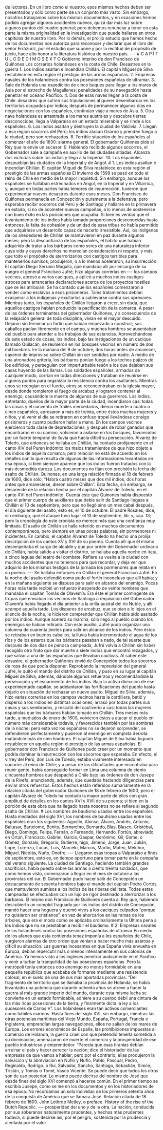 de lectores. En un libro como el nuestro, esos mismos hechos deben ser presentados y sólo como parte de un conjunto más vasto. Sin embargo, nosotros trabajamos sobre los mismos documentos, y en ocasiones hemos podido agregar algunos accidentes nuevos, quizá dar más luz sobre algunos puntos del cuadro general; pero debemos renunciar a tener en esta parte la misma originalidad en la investigación que puede hallarse en otros capítulos de nuestro libro. Por lo demás, el prolijo estudio que hemos hecho de los documentos nos autoriza para reconocer y declarar que el libro del señor Errázuriz, por el estudio que supone y por la rectitud de propósito de juicio, hace alto honor a la literatura histórica de nuestro país. --- # C A P Í T U L O D E C I M O S E X T O Gobierno interino de don Francisco de Quiñones Los corsarios holandeses en la costa de Chile. Desastres en la guerra 1. Los indios asaltan e incendian Chillán. El capitán Miguel de Silva restablece en esta región el prestigio de las armas españolas. 2. Empresas navales de los holandeses contra las posesiones españolas de ultramar. 3. Sale de Holanda una expedición de cinco buques para llegar a los mares de Asia por el estrecho de Magallanes; penalidades de su navegación hasta penetrar en océano Pacífico. 4. Dos de esas naves llegan a la costa de Chile: desastres que sufren sus tripulaciones al querer desembarcar en los territorios ocupados por indios; después de permanecer algunos días en negociaciones con los españoles, continúan viaje a mares de Asia. 5. Otra nave holandesa es arrastrada a los mares australes y descubre tierras desconocidas; llega a Valparaíso en un estado miserable y se rinde a los españoles. 6. Los indios asaltan y destruyen la ciudad de Valdivia. 7. Llegan a esa región socorros del Perú; los indios atacan Osorno y prenden fuego a la ciudad, pero son rechazados. 8. Terrible situación de los españoles al comenzar el año de 1600: alarma general. El gobernador Quiñones pide al Rey que le envíe un sucesor. 9. Habiendo recibido algunos socorros, el Gobernador sale a campaña en auxilio de las ciudades sitiadas. Alcanza dos victorias sobre los indios y llega a la Imperial. 10. Los españoles despueblan las ciudades de la Imperial y de Angol. # 1. Los indios asaltan e incendian Chillán. El capitán Miguel de Silva restablece en esta región el prestigio de las armas españolas El invierno de 1599 se pasó en todo el reino de Chile en medio de la mayor inquietud. Sin embargo, aunque los españoles se hallaban estrechados en Angol, en la Imperial y en Villarrica, y, aunque en todas partes había temores de insurrección, tuvieron que experimentar nuevos desastres durante esos meses. Don Francisco de Quiñones permanecía en Concepción y puramente a la defensiva; pero esperaba recibir socorros del Perú y de Santiago y hallarse en la primavera en estado, si no de acometer nuevas campañas, a lo menos de sostenerse con buen éxito en las posiciones que ocupaba. Si bien es verdad que el levantamiento de los indios había tomado proporciones desconocidas hasta entonces, la falta de cohesión y de unidad de esas tribus no había permitido que adquiriese un desarrollo capaz de hacerlo irresistible. Así, los indígenas de los alrededores de Chillán se mantuvieron en paz durante algunos meses; pero la desconfianza de los españoles, el hábito que habían adquirido de tratar a los bárbaros como seres de una naturaleza inferior cuya vida y cuyos derechos no merecían consideración ni respeto, y más que todo el propósito de aterrorizarlos con castigos terribles para mantenerlos sumisos, produjeron, o a lo menos aceleraron, su insurrección. El capitán Diego Serrano Magalla, que mandaba allí por encargo de su suegro el general Francisco Jufré, hizo algunas correrías en --- los campos vecinos, apresó a varios caciques, y aplicó a muchos indios castigos atroces para arrancarles declaraciones acerca de los proyectos hostiles que se les atribuían. Se ha contado que los españoles comenzaron a vender como esclavos a esos prisioneros. Tales tratamientos debían exasperar a los indígenas y excitarlos a sublevarse contra sus opresores. Mientras tanto, los españoles de Chillán llegaron a creer, sin duda, que aquellos castigos habían producido la pacificación de la comarca. A pesar de las órdenes terminantes del gobernador Quiñones, y a consecuencia de la relajación general de toda disciplina, vivían en el mayor descuido. Dejaron sin terminar un fortín que habían empezado a construir; sus caballos pacían libremente en el campo, y muchos hombres se ausentaban del pueblo para atender a los trabajos de sus estancias. Aprovechándose de este estado de cosas, los indios, bajo las instigaciones de un cacique llamado Quilacán, se reunieron en los bosques vecinos en número de dos mil hombres. En la mañana del 9 de octubre, dos horas antes de amanecer, cayeron de improviso sobre Chillán sin ser sentidos por nadie. A medio de una atronadora gritería, los bárbaros ponían fuego a los techos pajizos de los edificios, y perseguían con imperturbable tesón a los que dejaban sus casas huyendo de las llamas. Los soldados españoles, armados de cualquier modo, corrían en todas direcciones y trataban de reunirse en algunos puntos para organizar la resistencia contra los asaltantes. Mientras unos se recogían en el fuerte, otros se reconcentraban en la iglesia mayor, desde donde rompieron el fuego de arcabuz y lograron contener al enemigo, causándole la muerte de algunos de sus guerreros. Los indios, entretanto, dueños de la mayor parte de la ciudad, incendiaron casi todas las casas y el convento de frailes mercedarios, dieron muerte a cuatro o cinco españoles, apresaron a más de treinta, entre éstos muchas mujeres y niños, y al venir el día se retiraron en confuso tropel llevándose consigo prisioneros y cuanto pudieron hallar a mano. En los campos vecinos ejercieron toda clase de depredaciones, y después de robar ganados que encontraron en su camino, volvieron a asilarse en los bosques, favorecidos por un fuerte temporal de lluvia que hacía difícil su persecución. Álvarez de Toledo, que entonces se hallaba en Chillán, ha contado prolijamente en el canto XIV del Puren indómito los malos tratamientos de que hizo objeto a los indios de aquella comarca; pero relación no está de acuerdo en los detalles con lo que resulta de algunas de las informaciones levantadas en esa época, si bien siempre aparece que los indios fueron tratados con la más desmedida dureza. Los documentos no fijan con precisión la fecha del asalto de Chillán. Quinones, en una larga relación firmada el 18 de febrero de 1600, dice sólo: “Habrá cuatro meses que dos mil indios, dos horas antes que amaneciese, dieron sobre Chillán”. Esta fecha, sin embargo, se desprende de la relación hecha por el capitán Álvarez de Toledo, en el canto XVI del Puren indómito. Cuenta éste que Quinones había dispuesto que el primer cuerpo de auxiliares que debía salir de Santiago llegase a Chillán el 10 de septiembre, pero que no llegó sino un mes cabal después, el día siguiente del asalto, esto es, el 10 de octubre. El padre Rosales, dice, sin embargo, que el ataque tuvo lugar el 13 de septiembre, lib. v, cap. 13; pero la cronología de este cronista no merece más que una confianza muy limitada. El asalto de Chillán se halla referido en muchos documentos contemporáneos, pero siempre en unas pocas palabras, sin pormenores ni incidentes. En cambio, el capitán Álvarez de Toledo ha hecho una prolija descripción de los cantos XV y XVI de su poema. Cuenta allí que él mismo desempeñaba el cargo de alcalde y que por orden del Gobernador ordinario de Chillán, había salido a visitar el distrito, se hallaba aquella noche en Itata, a cinco leguas del teatro del combate. Refiere su vuelta a la ciudad con muchos accidentes que no tenemos para qué recordar, y deja ver que adquirió de los mismos testigos de la jornada los pormenores que relata en su poema. --- Se hallaba entonces en Chillán el general Francisco Jufré. En la noche del asalto defendió como pudo el fortín inconcluso que allí había; y en la mañana siguiente se dispuso para salir en alcance del enemigo. Pocas horas más tarde recibió un refuerzo inesperado de veinte hombres que mandaba el capitán Tomás de Olavem’a. Era éste el primer contingente de tropas que enviaban los vecinos de Santiago a requisición del Gobernador. Olavem’a había llegado el día anterior a la orilla austral del río Nuble, y allí acampó aquella tarde. Los disparos de arcabuz, que se oían a lo lejos en el silencio de la noche, le hicieron comprender que Chillán había sido asaltado por los indios. Aunque aceleró su marcha, sólo llegó al pueblo cuando los enemigos se habían retirado. Con este auxilio, Jufré pudo organizar una columna de cuarenta jinetes para salir en alcance de los indios. Pero éstos se retiraban en buenos caballos, la lluvia había incrementado el agua de los ríos y de los esteros que los bárbaros pasaban a nado, de tal suerte que después de dos días de penosa campeada, Jufré volvía a Chillán sin haber recogido otro fruto que dar muerte a siete indios que encontró rezagados, y que salvar a una de las españolas que llevaban cautivas. Al saber este desastre, el gobernador Quiñones envió de Concepción todos los socorros de ropa de que podía disponer. Reprobando la imprevisión del general Jufré, le quitó el mando del distrito de Chillán, y puso en su lugar al capitán Miguel de Silva, además, dándole algunos refuerzos y recomendándole la persecución y el escarmiento de los indios. Bajo la activa dirección de ese experimentado capitán, se adelantaron las fortificaciones del pueblo hasta dejarlo en situación de rechazar un nuevo asalto. Miguel de Silva, además, hizo varias correrías en los campos vecinos hasta la cordillera, batió y dispersó a los indios en distintas ocasiones, arrasó por todas partes sus casas y sus sembrados, y rescató del cautiverio a casi todas las mujeres españolas que los bárbaros habían tomado en Chillán. Tres meses más tarde, a mediados de enero de 1600, volvieron éstos a atacar el pueblo en número más considerable todavía, y favorecidos también por las sombras de la noche; pero esta vez los españoles no se dejaron sorprender, se defendieron perfectamente y pusieron al enemigo en completa derrota matándole más de cien hombres. El capitán Miguel de Silva había logrado restablecer en aquella región el prestigio de las armas españolas. El gobernador don Francisco de Quiñones pudo creer por un momento que podría dominar la insurrección con los socorros que esperaba. En efecto, el virrey del Perú, don Luis de Toledo, estaba vivamente interesado en socorrer al reino de Chile; y a pesar de las dificultades que encontraba para reunir gente, había conseguido formar en Lima una columna de ciento cincuenta hombres que despachó a Chile bajo las órdenes de don Jusepe de la Rivefa, anunciando, además, que quedaba haciendo diligencias para enviar otros refuerzos. Estos hechos están referidos sumariamente en la relación citada del gobernador Quiñones de 18 de febrero de 1600; pero el capitán Álvarez de Toledo ha contado la mayor parte de ellos con gran amplitud de detalles en los cantos XVI y XVII de su poema; si bien en la porción de esta obra que ha llegado hasta nosotros no se refiere al segundo asalto de Chillán. # Los nombres de bautismo usados entre los españoles Hasta mediados del siglo XVI, los nombres de bautismo usados entre los españoles eran los siguientes: Agustín, Alonso, Álvaro, Andrés, Antonio, Baltasar, Bartolomé, Benito, Bernardino, Bernardo, Blas, Blasco, Cristóbal, Diego, Domingo, Felipe, Fernán, o Fernando, Hernando, Fortún, abreviado en Ortún, Francisco, Gabriel, García, Gaspar, Gerónimo, Gil, Gome, o Gómez, Gonzalo, Gregorio, Gutierre, higo, Jimeno, Jorge, Juan, Julián, Lope, Lorenzo, Lucas, Luis, Marcelo, Marcos, Martín, Mateo, Melchor, Miguel, Nicolás, Nuño, Onofre. --- Llegaron esas tropas a Valparaíso a fines de septiembre, esto es, en tiempo oportuno para tomar parte en la campaña del verano siguiente. La ciudad de Santiago, haciendo también grandes sacrificios, había puesto sobre las armas a ciento treinta soldados, que como hemos visto, comenzaron a llegar en el mes de octubre a las provincias del sur. El Gobernador pudo hacer salir de Concepción un destacamento de sesenta hombres bajo el mando del capitán Pedro Cortés, que mantuvieron sumisos a los indios de las riberas del Itata. Todas estas campeadas se efectuaban con un lujo de rigor destinado a aterrorizar a los bárbaros. El mismo don Francisco de Quiñones cuenta al Rey que, habiendo descubierto un complot fraguado por los indios del distrito de Concepción, mandó hacer una hoguera y quemó vivos a los caciques culpados “porque no quisieron ser cristianos”, en vez de ahorcarlos en las ramas de los árboles, que era el modo como se aplicaba ordinariamente la Última pena a los indios que no se prestaban a recibir el bautismo. # 2. Empresas navales de los holandeses contra las posesiones españolas de ultramar En medio de los afanes que esta contienda tenaz imponía a los españoles de Chile, surgieron alarmas de otro orden que venían a hacer mucho más azarosa y difícil su situación. Las guerras incesantes en que España vivía envuelta en Europa, debían repercutir más o menos intensamente en sus colonias de América. Ya hemos visto a los ingleses penetrar audazmente en el Pacífico y venir a turbar la tranquilidad de las posesiones españolas. Pero la metrópoli tenía entonces otro enemigo no menos formidable en una pequeña república que acababa de formarse mediante una resistencia colosal, en el suelo de una de sus más apartadas provincias. “Del fragmento de territorio que se llamaba la provincia de Holanda, se había levantado una potencia que durante ochenta años se atreve a hacer la guerra al más grande imperio del mundo, durante esta misma lucha se convierte en un estado formidable, adhiere a su cuerpo débil una cintura de las más ricas posesiones de la tierra, y finalmente dicta la ley a los sucesores de Carlos V”. Los holandeses eran tan activos comerciantes como hábiles marinos. Hasta fines del siglo XVI, sin embargo, mientras las otras potencias marítimas del Viejo Mundo, España, Portugal, Francia e Inglaterra, emprendían largas navegaciones, ellos no salían de los mares de Europa. Los errores económicos de España, las prohibiciones impuestas al comercio de Holanda, la guerra cruel con que pretendió tenerla sometida a su dominación, amenazaron de muerte el comercio y la prosperidad de ese pueblo industrioso y emprendedor. “Parecía que esas tiranías debían arruinar el país y hacer perecer la nación; dice el historiador de las empresas de que vamos a hablar; pero por el contrario, ellas produjeron la salvación y la abreviación en Nuflo y Ñuflo, Pablo, Pascual, Pedro, Reginaldo, Rodrigo. o Rui, Salvador, Sancho, Santiago, Sebastián, Simón, Tristán, y Tomás o Tomé, Vasco Vicente. Se puede decir que todos los otros son de uso posterior. Lo mismo puede decirse del nombre de José que desde fines del siglo XVI comenzó a hacerse común. En el primer tiempo se escribía Jusepe, como se lee en los documentos y en los historiadores de esa época. No recordamos un solo individuo de los primeros setenta años de la conquista de América que se llamara José. Relación citada de 18 febrero de 1600. John Lothrop Motley, o preface. History of the rise of the Dutch Republic. --- prosperidad del uno y de la otra. La nación, conducida por sus soberanos naturalmente prudentes, y hechos más prudentes todavía, si puede decirse así, por el peligro, sostenida por la prudencia y alentada por el valor